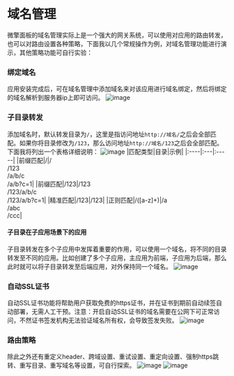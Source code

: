 # 域名管理
微擎面板的域名管理实际上是一个强大的网关系统，可以使用对应用的路由转发，也可以对路由设置各种策略，下面我以几个常规操作为例，对域名管理功能进行演示，其他策略功能可自行实验：

### 绑定域名
应用安装完成后，可在域名管理中添加域名来对该应用进行域名绑定，然后将绑定的域名解析到服务器ip上即可访问。
![image](https://github.com/user-attachments/assets/8ed2c01c-8646-4540-bbde-fcfd92f10d1d)

### 子目录转发
添加域名时，默认转发目录为`/`，这里是指访问地址`http://域名/`之后会全部匹配。如果你将目录修改为`/123`，那么访问地址`http://域名/123`之后会全部匹配。下面我将列出一个表格详细说明：
![image](https://github.com/user-attachments/assets/1ddd4ea0-bac5-46cb-889b-432bb1cf8dca)
|匹配类型|目录|示例|
|:----|:---|:-----|
|前缀匹配|/|/<br>/123<br>/a/b/c<br>/a/b?c=1|
|前缀匹配|/123|/123<br>/123/a/b/c<br>/123/a/b?c=1|
|精准匹配|/123|/123|
|正则匹配|/([a-z]+)|/a<br>/abc<br>/ccc|

#### 子目录在子应用场景下的应用
子目录转发在多个子应用中发挥着重要的作用，可以使用一个域名，将不同的目录转发至不同的应用。比如创建了多个子应用，主应用为前端，子应用为后端，那么此时就可以将子目录转发至后端应用，对外保持同一个域名。
![image](https://github.com/user-attachments/assets/1642c4bb-d588-47d1-a08c-04f3849b5102)

### 自动SSL证书
自动SSL证书功能将帮助用户获取免费的https证书，并在证书到期前自动续签自动部署，无需人工干预。注意：开启自动SSL证书的域名需要在公网下可正常访问，不然证书签发机构无法验证域名所有权，会导致签发失败。
![image](https://github.com/user-attachments/assets/ac11197c-940a-4c11-9dd2-dd213b16b266)

### 路由策略
除此之外还有重定义header、跨域设置、重试设置、重定向设置、强制https跳转、重写目录、重写域名等设置，可自行探索。
![image](https://github.com/user-attachments/assets/dce9565c-183d-45b6-bf81-3e203dc8ea92)
![image](https://github.com/user-attachments/assets/f397ff4f-91c4-4687-b437-61bbd04dc89f)
